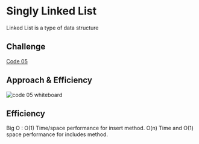 # Singly Linked List
Linked List is a type of data structure
## Challenge
[Code 05](https://github.com/talahajeer/data-structures-and-algorithms/pull/26)
## Approach & Efficiency
![code 05 whiteboard](#)
## Efficiency
Big O :
O(1) Time/space performance for insert method.
O(n) Time and O(1) space performance for includes method.